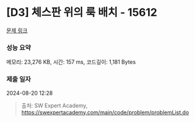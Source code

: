 # [D3] 체스판 위의 룩 배치 - 15612 

[문제 링크](https://swexpertacademy.com/main/code/problem/problemDetail.do?contestProbId=AYOBfxwaAXsDFATW) 

### 성능 요약

메모리: 23,276 KB, 시간: 157 ms, 코드길이: 1,181 Bytes

### 제출 일자

2024-08-20 12:28



> 출처: SW Expert Academy, https://swexpertacademy.com/main/code/problem/problemList.do